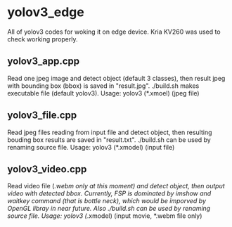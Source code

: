 # yolov3_edge
All of yolov3 codes for woking it on edge device. Kria KV260 was used to check working properly.

## yolov3_app.cpp
Read one jpeg image and detect object (default 3 classes), then result jpeg with bounding box (bbox) is saved in "result.jpg". ./build.sh makes executable file (default yolov3).
Usage:
yolov3 (*.xmoel) (jpeg file)

## yolov3_file.cpp
Read jpeg files reading from input file  and detect object, then resulting bouding box results are saved in "result.txt". ./build.sh can be used by renaming source file.
Usage:
yolov3 (*.xmodel) (input file)

## yolov3_video.cpp
Read video file (*.webm only at this moment) and detect object, then output video with detected bbox. Currently, FSP is dominated by imshow and waitkey command (that is bottle neck), which would be imporved by OpenGL libray in near future. Also ./build.sh can be used by renaming source file.
Usage:
yolov3 (*.xmodel) (input movie, *.webm file only)
